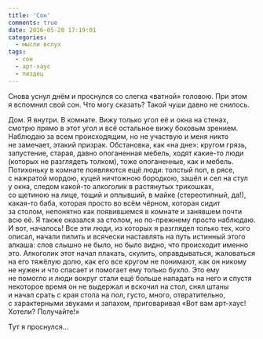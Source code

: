 ```yaml
---
title: 'Сон'
comments: true
date: 2016-05-20 17:19:01
categories:
  - мысли вслух
tags:
  - сон
  - арт-хаус
  - пиздец
---
```


<p>Снова уснул днём и&nbsp;проснулся со&nbsp;слегка &laquo;ватной&raquo; головою. При этом я&nbsp;вспомнил свой сон. Что могу сказать? Такой чуши давно не&nbsp;снилось.</p>
<p>Дом. Я&nbsp;внутри. В&nbsp;комнате. Вижу только угол её и&nbsp;окна на&nbsp;стенах, смотрю прямо в&nbsp;этот угол и&nbsp;всё остальное вижу боковым зрением. Наблюдаю за&nbsp;всем происходящим, но&nbsp;не&nbsp;участвую и&nbsp;меня никто не&nbsp;замечает, этакий призрак. Обстановка, как &laquo;на&nbsp;дне&raquo;: кругом грязь, запустение, старая, давно опоганенная мебель, ходят <nobr>какие-то</nobr> люди (которых не&nbsp;разглядеть толком), тоже опоганенные, как и&nbsp;мебель. Потихоньку в&nbsp;комнате появляются ещё люди: толстый поп, в&nbsp;рясе, с&nbsp;нажратой мордою, куцей ничтожною бородкою, зашёл и&nbsp;сел на&nbsp;стул у&nbsp;окна, следом <nobr>какой-то</nobr> алкоголик в&nbsp;растянутых трикошках, со&nbsp;щетиною на&nbsp;лице, тощий и&nbsp;оплывший, в&nbsp;майке (стереотипный, да!), <nobr>какая-то</nobr> баба, которая просто во&nbsp;всём чёрном, которая сидит за&nbsp;столом, непонятно как появившемся в&nbsp;комнате и&nbsp;занявшем почти всю её. Я&nbsp;также оказался за&nbsp;столом, но&nbsp;<nobr>по-прежнему</nobr> просто наблюдаю. И&nbsp;вот, началось! Все эти люди, из&nbsp;которых я&nbsp;разглядел только тех, кого описал, начали пилить и&nbsp;всячески наставлять на&nbsp;путь истинный этого алкаша: слов слышно не&nbsp;было, но&nbsp;было видно, что происходит именно это. Алкоголик этот начал плакать, скулить, оправдываться, жаловаться на&nbsp;его тяжёлую долю, как его все кругом не&nbsp;понимают, как он&nbsp;никому не&nbsp;нужен и&nbsp;что спасает и&nbsp;помогает ему только бухло. Это ему не&nbsp;помогло и&nbsp;люди вокруг стали ещё больше нападать на&nbsp;него и&nbsp;спустя некоторое время он&nbsp;не&nbsp;выдержал и&nbsp;вскочил на&nbsp;стол, снял штаны и&nbsp;начал срать с&nbsp;края стола на&nbsp;пол, густо, много, отвратительно, с&nbsp;характерными звуками и&nbsp;запахом, приговаривая &laquo;Вот вам <nobr>арт-хаус</nobr>! Хотели? Получайте!&raquo;</p>
<p>Тут я&nbsp;проснулся&hellip;</p>
